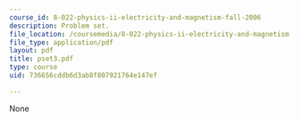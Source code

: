 ```yaml
---
course_id: 8-022-physics-ii-electricity-and-magnetism-fall-2006
description: Problem set.
file_location: /coursemedia/8-022-physics-ii-electricity-and-magnetism-fall-2006/736656cddb6d3ab8f807921764e147ef_pset3.pdf
file_type: application/pdf
layout: pdf
title: pset3.pdf
type: course
uid: 736656cddb6d3ab8f807921764e147ef

---
```

None